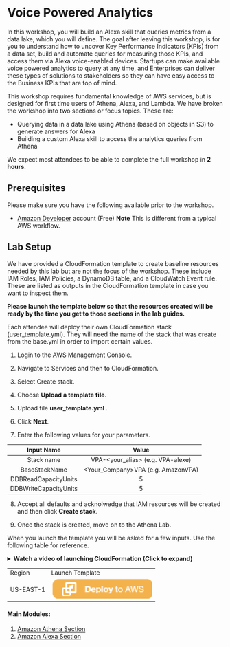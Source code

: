# Voice Powered Analytics 

In this workshop, you will build an Alexa skill that queries metrics from a data lake, which you will define. The goal after leaving this workshop, is for you to understand how to uncover Key Performance Indicators (KPIs) from a data set, build and automate queries for measuring those KPIs, and access them via Alexa voice-enabled devices. Startups can make available voice powered analytics to query at any time, and Enterprises can deliver these types of solutions to stakeholders so they can have easy access to the Business KPIs that are top of mind.

This workshop requires fundamental knowledge of AWS services, but is designed for first time users of Athena, Alexa, and Lambda. We have broken the workshop into two sections or focus topics. These are:

- Querying data in a data lake using Athena (based on objects in S3) to generate answers for Alexa
- Building a custom Alexa skill to access the analytics queries from Athena

We expect most attendees to be able to complete the full workshop in **2 hours**.



## Prerequisites

Please make sure you have the following available prior to the workshop.

- [Amazon Developer](https://developer.amazon.com/alexa) account (Free) **Note** This is different from a typical AWS workflow.



## Lab Setup

We have provided a CloudFormation template to create baseline resources needed by this lab but are not the focus of the workshop. These include IAM Roles, IAM Policies, a DynamoDB table, and a CloudWatch Event rule. These are listed as outputs in the CloudFormation template in case you want to inspect them.

**Please launch the template below so that the resources created will be ready by the time you get to those sections in the lab guides.**



Each attendee will deploy their own CloudFormation stack (user_template.yml). They will need the name of the stack that was create from the base.yml in order to import certain values. 



1. Login to the AWS Management Console. 

2. Navigate to Services and then to CloudFormation. 

3. Select Create stack. 

4. Choose <strong>Upload a template file</strong>.  

5. Upload file <strong> user_template.yml </strong>. 

6. Click <strong>Next</strong>.

7. Enter the following values for your parameters.

Input Name | Value 
:---: | :---:
Stack name | VPA-<your_alias> (e.g. VPA-alexe)
BaseStackName | <Your_Company>VPA (e.g. AmazonVPA)
DDBReadCapacityUnits | 5
DDBWriteCapacityUnits | 5 


8. Accept all defaults and acknolwedge that IAM resources will be created and then click <strong>Create stack</strong>. 

9. Once the stack is created, move on to the Athena Lab. 

When you launch the template you will be asked for a few inputs. Use the following table for reference.

<details>
<summary><strong>Watch a video of launching CloudFormation (Click to expand)</strong></summary><p>

![launcg CloudFormation](./media/images/vpa-cloudformation-launch.gif)

</details>

<table><tr><td>Region</td> <td>Launch Template</td></tr>
<tr><td>US-EAST-1</td> <td><a href="https://console.aws.amazon.com/cloudformation/home?region=us-east-1#/stacks/new" target="_blank"><IMG SRC="./media/images/CFN_Image_01.png"></a></td></tr></table>

#### Main Modules: 
1. [Amazon Athena Section](1-Voice-Powered-Analytics-Athena-Lab.md)
1. [Amazon Alexa Section](2-Voice-Powered-Analytics-Alexa-Skills-Lab.md)